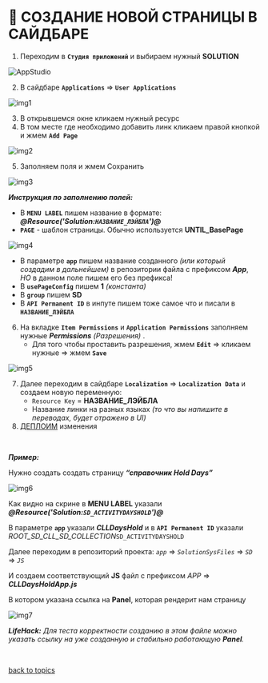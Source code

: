 # 📄 СОЗДАНИЕ НОВОЙ СТРАНИЦЫ В САЙДБАРЕ

1. Переходим в **`Студия приложений`** и выбираем нужный **SOLUTION**

![AppStudio](https://github.com/CrappyCodeMaker/ECCENTEX-KNOWLEGE/blob/main/Content/IMG/AppStudio.png?raw=true)

2. В сайдбаре **`Applications`** => **`User Applications`**

![img1](https://github.com/CrappyCodeMaker/ECCENTEX-KNOWLEGE/blob/main/Content/5%20New%20page/IMG/1.png?raw=true)

3. В открывшемся окне кликаем нужный ресурс
4. В том месте где необходимо добавить линк кликаем правой кнопкой и жмем **`Add Page`**

![img2](https://github.com/CrappyCodeMaker/ECCENTEX-KNOWLEGE/blob/main/Content/5%20New%20page/IMG/2.png?raw=true)

5. Заполняем поля и жмем Сохранить

![img3](https://github.com/CrappyCodeMaker/ECCENTEX-KNOWLEGE/blob/main/Content/5%20New%20page/IMG/3.png?raw=true)

**_Инструкция по заполнению полей:_**
  * В **`MENU LABEL`** пишем название в формате: **_@Resource('Solution:`НАЗВАНИЕ_ЛЭЙБЛА`')@_**
  * **`PAGE`** - шаблон страницы. Обычно используется **UNTIL_BasePage**

  ![img4](https://github.com/CrappyCodeMaker/ECCENTEX-KNOWLEGE/blob/main/Content/5%20New%20page/IMG/4.png?raw=true)

  * В параметре **`app`** пишем название созданного _(или который создадим в дальнейшем)_ в репозитории файла с префиксом **_App_**, _НО_ в данном поле пишем его без префикса!
  * В **`usePageConfig`** пишем **1** _(константа)_
  * В **`group`** пишем **SD**
  * В **`API Permanent ID`** в инпуте пишем тоже самое что и писали в **`НАЗВАНИЕ_ЛЭЙБЛА`**

6. На вкладке **`Item Permissions`** и **`Application Permissions`** заполняем нужные **_Permissions_** _(Разрешения)_ .
      * Для того чтобы проставить разрешения, жмем **`Edit`** => кликаем нужные => жмем **`Save`**

![img5](https://github.com/CrappyCodeMaker/ECCENTEX-KNOWLEGE/blob/main/Content/5%20New%20page/IMG/5.png?raw=true)

7. Далее переходим в сайдбаре **`Localization`** => **`Localization Data`** и создаем новую переменную:
    * `Resource Key` = **НАЗВАНИЕ_ЛЭЙБЛА**
    * Название линки на разных языках _(то что вы напишите в переводах, будет отражено в UI)_
9. [ДЕПЛОИМ](https://github.com/CrappyCodeMaker/ECCENTEX-KNOWLEGE/blob/main/Content/2%20Deploy/Deploy.md#%EF%B8%8F-%D0%B4%D0%B5%D0%BF%D0%BB%D0%BE%D0%B9) изменения


<br/>

**_Пример:_**

Нужно создать создать страницу **_“справочник Hold Days”_**

![img6](https://github.com/CrappyCodeMaker/ECCENTEX-KNOWLEGE/blob/main/Content/5%20New%20page/IMG/6.png?raw=true)

Как видно на скрине в **MENU LABEL** указали **_@Resource('Solution:`SD_ACTIVITYDAYSHOLD`')@_**

В параметре **`app`** указали **_CLLDaysHold_** и в **`API Permanent ID`** указали _ROOT_SD_CLL_SD_COLLECTION_`SD_ACTIVITYDAYSHOLD`

Далее переходим в репозиторий проекта:  _`app`_ => _`SolutionSysFiles`_ => _`SD`_ => _`JS`_

И создаем соответствующий **JS** файл с префиксом _APP_ => **_CLLDaysHoldApp.js_**

В котором указана ссылка на **Panel**, которая рендерит нам страницу

![img7](https://github.com/CrappyCodeMaker/ECCENTEX-KNOWLEGE/blob/main/Content/5%20New%20page/IMG/7.png?raw=true)

**_LifeHack:_** _Для теста корректности созданию в этом файле можно указать ссылку на уже созданную и стабильно работающую **Panel**._


<br/>

[back to topics](https://github.com/CrappyCodeMaker/ECCENTEX-KNOWLEGE/blob/main/Content/0%20Topics/Topics.md#-topics)